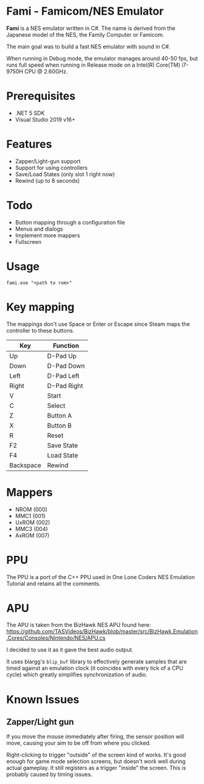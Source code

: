 # Fami - Famicom/NES Emulator

**Fami** is a NES emulator written in C#.  The name is derived from the Japanese model of the NES, the Family Computer or Famicom.

The main goal was to build a fast NES emulator with sound in C#.

When running in Debug mode, the emulator manages around 40-50 fps, but runs full speed when running in Release mode on a Intel(R) Core(TM) i7-9750H CPU @ 2.60GHz.

# Prerequisites

* .NET 5 SDK
* Visual Studio 2019 v16+

# Features

* Zapper/Light-gun support
* Support for using controllers
* Save/Load States (only slot 1 right now)
* Rewind (up to 8 seconds)

# Todo

* Button mapping through a configuration file
* Menus and dialogs
* Implement more mappers
* Fullscreen

# Usage

```
fami.exe "<path to rom>"
```

# Key mapping

The mappings don't use Space or Enter or Escape since Steam maps the controller to these buttons.

|  Key        |  Function    |
|-------------|--------------|
|  Up         |  D-Pad Up    |
|  Down       |  D-Pad Down  |
|  Left       |  D-Pad Left  |
|  Right      |  D-Pad Right |
|  V          |  Start       |
|  C          |  Select      |
|  Z          |  Button A    |
|  X          |  Button B    |
|  R          |  Reset       |
|  F2         |  Save State  |
|  F4         |  Load State  |
|  Backspace  |  Rewind      |

# Mappers

* NROM (000)
* MMC1 (001)
* UxROM (002)
* MMC3 (004)
* AxROM (007)

# PPU

The PPU is a port of the C++ PPU used in One Lone Coders NES Emulation Tutorial and retains all the comments.

# APU

The APU is taken from the BizHawk NES APU found here: https://github.com/TASVideos/BizHawk/blob/master/src/BizHawk.Emulation.Cores/Consoles/Nintendo/NES/APU.cs

I decided to use it as it gave the best audio output.

It uses blargg's `blip_buf` library to effectively generate samples that are timed against an emulation clock (it coincides with every tick of a CPU cycle) which greatly simplifies synchronization of audio.  

# Known Issues

## Zapper/Light gun 

If you move the mouse immediately after firing, the sensor position will move, causing your aim to be off from where you clicked. 

Right-clicking to trigger "outside" of the screen kind of works.  It's good enough for game mode selection screens, but doesn't work well during actual gameplay. It still registers as a trigger "inside" the screen. This is probably caused by timing issues.
